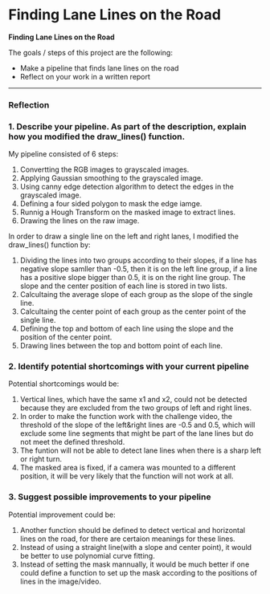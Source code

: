 # **Finding Lane Lines on the Road** 

**Finding Lane Lines on the Road**

The goals / steps of this project are the following:
* Make a pipeline that finds lane lines on the road
* Reflect on your work in a written report


[//]: # (Image References)

[image1]: ./examples/grayscale.jpg "Grayscale"

---

### Reflection

### 1. Describe your pipeline. As part of the description, explain how you modified the draw_lines() function.

My pipeline consisted of 6 steps:
1. Convertting the RGB images to grayscaled images.
2. Applying Gaussian smoothing to the grayscaled image.
3. Using canny edge detection algorithm to detect the edges in the grayscaled image.
4. Defining a four sided polygon to mask the edge iamge.
5. Runnig a Hough Transform on the masked image to extract lines.
6. Drawing the lines on the raw image.

In order to draw a single line on the left and right lanes, I modified the draw_lines() function by:
1. Dividing the lines into two groups according to their slopes, if a line has negative slope samller than -0.5, then it is on the left line group, if a line has a positive slope bigger than 0.5, it is on the right line group. The slope and the center position of each line is stored in two lists.
2. Calcultaing the average slope of each group as the slope of the single line.
3. Calcultaing the center point of each group as the center point of the single line.
4. Defining the top and bottom of each line using the slope and the position of the center point.
5. Drawing lines between the top and bottom point of each line.


### 2. Identify potential shortcomings with your current pipeline

Potential shortcomings would be:
1. Vertical lines, which have the same x1 and x2, could not be detected because they are excluded from the two groups of left and right lines.
2. In order to make the function work with the challenge video, the threshold of the slope of the left&right lines are -0.5 and 0.5, which will exclude some line segments that might be part of the lane lines but do not meet the defined threshold.
3. The funtion will not be able to detect lane lines when there is a sharp left or right turn.
4. The masked area is fixed, if a camera was mounted to a different position, it will be very likely that the function will not work at all.


### 3. Suggest possible improvements to your pipeline

Potential improvement could be:
1. Another function should be defined to detect vertical and horizontal lines on the road, for there are certaion meanings for these lines.
2. Instead of using a straight line(with a slope and center point), it would be better to use polynomial curve fitting.
3. Instead of setting the mask mannually, it would be much better if one could define a function to set up the mask according to the positions of lines in the image/video.


